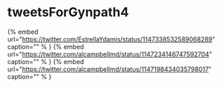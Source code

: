 # tweetsForGynpath4

{% embed url="https://twitter.com/EstrellaYdamis/status/1147338532589068289"  caption="" % }
{% embed url="https://twitter.com/alcampbellmd/status/1147234146747592704"  caption="" % }
{% embed url="https://twitter.com/alcampbellmd/status/1147198434035798017"  caption="" % }
